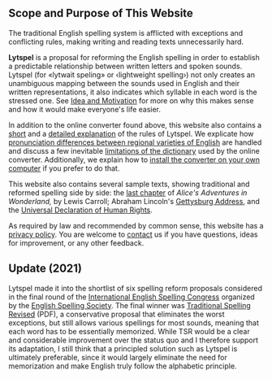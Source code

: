 ## Scope and Purpose of This Website

The traditional English spelling system is afflicted with exceptions and
conflicting rules, making writing and reading texts unnecessarily hard.

**Lytspel** is a proposal for reforming the English spelling in order to
establish a predictable relationship between written letters and spoken
sounds. Lytspel (for «lytwait speling» or ‹lightweight spelling›) not only
creates an unambiguous mapping between the sounds used in English and their
written representations, it also indicates which syllable in each word is
the stressed one. See [Idea and Motivation](/idea) for more on why this
makes sense and how it would make everyone's life easier.

In addition to the online converter found above, this website also contains
a [short](/overview) and a [detailed explanation](/rules) of the rules of
Lytspel. We explicate how [pronunciation differences between regional
varieties of English](/intl) are handled and discuss a few inevitable
[limitations of the dictionary](/limitations) used by the online converter.
Additionally, we explain how to [install the converter on your own
computer](/cli) if you prefer to do that.

This website also contains several sample texts, showing traditional and
reformed spelling side by side: the [last chapter](/sample/alice) of
*Alice's Adventures in Wonderland,* by Lewis Carroll; Abraham Lincoln's
[Gettysburg Address](/sample/gettysburg), and the [Universal Declaration of
Human Rights](/sample/udhr).

As required by law and recommended by common sense, this website has a
[privacy policy](/privacy). You are welcome to [contact](/contact) us if
you have questions, ideas for improvement, or any other feedback.


## Update (2021)

Lytspel made it into the shortlist of six spelling reform proposals
considered in the final round of the [International English Spelling
Congress](http://spellingsociety.org/international-english-spelling-congress)
organized by the [English Spelling Society](http://spellingsociety.org/).
The final winner was [Traditional Spelling
Revised](http://spellingsociety.org/uploaded_views/traditional-spelling-revised-personal-view.pdf)
(PDF), a conservative proposal that eliminates the worst exceptions, but
still allows various spellings for most sounds, meaning that each word has
to be essentially memorized. While TSR would be a clear and considerable
improvement over the status quo and I therefore support its adaptation, I
still think that a principled solution such as Lytspel is ultimately
preferable, since it would largely eliminate the need for memorization and
make English truly follow the alphabetic principle.
